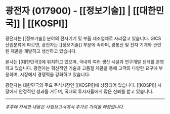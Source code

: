 # 광전자 (017900) - [[정보기술]] | [[대한민국]] | [[KOSPI]]

광전자는 [[정보기술]] 분야의 전자기기 및 부품 제조업체로 자리잡고 있습니다. GICS 산업분류에 따르면, 광전자는 [[정보기술]] 부문에 속하며, 광통신 및 전자 기계와 관련된 제품을 개발하고 생산하고 있습니다.

본사는 [[대한민국]]에 위치하고 있으며, 국내외 여러 생산 시설과 연구개발 센터를 운영하고 있습니다. 광전자는 혁신적인 기술과 고품질 제품을 통해 고객의 다양한 요구에 부응하며, 시장에서 경쟁력을 강화하고 있습니다.

광전자는 대한민국의 주요 주식시장인 [[KOSPI]]에 상장되어 있습니다. [[KOSPI]] 시장에서 안정적인 성과를 거두며, 국내외 투자자들에게 많은 신뢰를 받고 있습니다.

---

_추후에 자세한 내용은 사업보고서에서 추가로 가져올 예정입니다._
